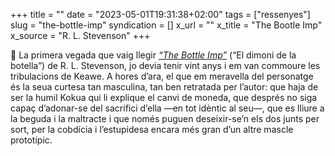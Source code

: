 +++
title = ""
date = "2023-05-01T19:31:38+02:00"
tags = ["ressenyes"]
slug = "the-bottle-imp"
syndication = []
x_url = ""
x_title = "The Bootle Imp"
x_source = "R. L. Stevenson"
+++

📖 La primera vegada que vaig llegir *[“The Bottle Imp”](https://en.wikipedia.org/wiki/The_Bottle_Imp)* (“El dimoni de la botella”) de R. L. Stevenson, jo devia tenir vint anys i em van commoure les tribulacions de Keawe. A hores d’ara, el que em meravella del personatge és la seua curtesa tan masculina, tan ben retratada per l’autor: que haja de ser la humil Kokua qui li explique el canvi de moneda, que després no siga capaç d’adonar-se del sacrifici d’ella —en tot idèntic al seu—, que es lliure a la beguda i la maltracte i que només puguen deseixir-se’n els dos junts per sort, per la cobdícia i l’estupidesa encara més gran d’un altre mascle prototípic.